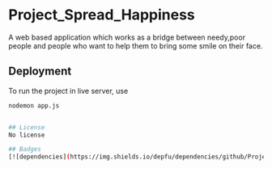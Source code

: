 # Project_Spread_Happiness
A web based application which works as a bridge between needy,poor people and people who want to help them to bring some smile on their face.

## Deployment
To run the project in live server, use 
```bash
nodemon app.js


## License
No license

## Badges
[![dependencies](https://img.shields.io/depfu/dependencies/github/Project_Spread_Happiness)](https:///github.com/Project_Spread_Happiness)
